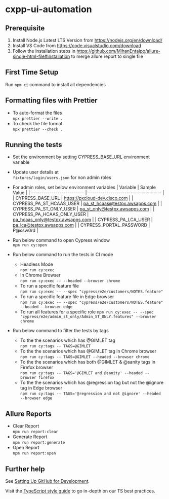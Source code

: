 # cxpp-ui-automation

## Prerequisite

1. Install Node.js Latest LTS Version from https://nodejs.org/en/download/
2. Install VS Code from https://code.visualstudio.com/download
3. Follow the installation steps in https://github.com/MihanEntalpo/allure-single-html-file#installation to merge allure report to single file

## First Time Setup

Run `npm ci` command to install all dependencies

## Formatting files with Prettier

-   To auto-format the files <br /> `npx prettier --write .`
-   To check the file format <br /> `npx prettier --check .`

## Running the tests

-   Set the environment by setting CYPRESS_BASE_URL environment variable
-   Update user details at <br /> `fixtures/login/users.json` for non admin roles
-   For admin roles, set below environment variables
	| Variable                   | Sample Value                         |
	| -------------------------- | ------------------------------------ |
	| CYPRESS_BASE_URL           | https://pxcloud-dev.cisco.com        |
	| CYPRESS_PA_ST_HCAAS_USER   | pa_st_hcaas@testpx.awsapps.com       |
	| CYPRESS_PA_ST_ONLY_USER    | pa_st_only@testpx.awsapps.com        |
	| CYPRESS_PA_HCAAS_ONLY_USER | pa_hcaas_only@testpx.awsapps.com     |
	| CYPRESS_PA_LCA_USER 		 | pa_lca@testpx.awsapps.com     		|
	| CYPRESS_PORTAL_PASSWORD    | P@ssw0rd                             |
-   Run below command to open Cypress window <br /> `npm run cy:open`
-   Run below command to run the tests in CI mode

    -   Headless Mode <br /> `npm run cy:exec`
    -   In Chrome Browser <br /> `npm run cy:exec -- --headed --browser chrome`
    -   To run a specific feature file <br />
        `npm run cy:exec -- --spec "cypress/e2e/customers/NOTES.feature"`
    -   To run a specific feature file in Edge browser <br />
        `npm run cy:exec -- --spec "cypress/e2e/customers/NOTES.feature" --headed --browser edge`
	-   To run all features for a specific role
		`npm run cy:exec -- --spec "cypress/e2e/admin_st_only/Admin_ST_ONLY.features" --browser chrome`
-   Run below command to filter the tests by tags
    -   To the the scenarios which has @GIMLET tag <br />
        `npm run cy:tags -- TAGS=@GIMLET`
    -   To the the scenarios which has @GIMLET tag in Chrome browser <br />
        `npm run cy:tags -- TAGS=@GIMLET --headed --browser chrome`
    -   To the the scenarios which has both @GIMLET & @sanity tags in Firefox
        browser <br />
        `npm run cy:tags -- TAGS='@GIMLET and @sanity' --headed --browser firefox`
    -   To the the scenarios which has @regression tag but not the @ignore tag
        in Edge browser <br />
        `npm run cy:tags -- TAGS='@regression and not @ignore' --headed --browser edge`

## Allure Reports

-   Clear Report <br /> `npm run report:clear`
-   Generate Report <br /> `npm run report:generate`
-   Open Report <br /> `npm run report:open`

## Further help

See
[Setting Up GitHub for Development](https://confluence-eng-sjc1.cisco.com/conf/display/CXFEE/Setting+up+GitHub+for+development#SettingupGitHubfordevelopment-7.SettingupauthorizationtoaccessnewNPMregistry).

Visit the [TypeScript style guide](https://ts.dev/style) to go in-depth on our
TS best practices.
